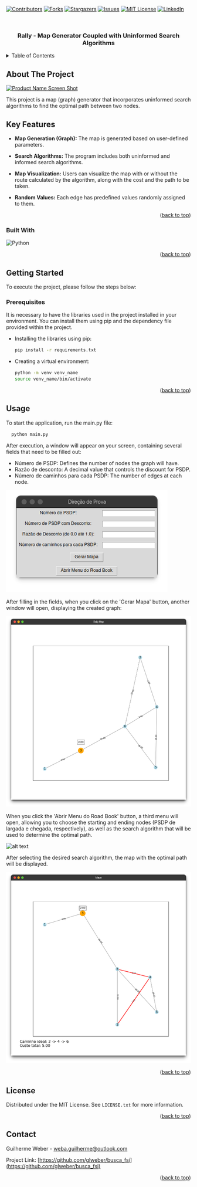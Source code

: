 <!-- Improved compatibility of back to top link: See: https://github.com/glweber/busca_fsi/pull/73 -->
<a name="readme-top"></a>
<!--
*** Thanks for checking out the busca_fsi. If you have a suggestion
*** that would make this better, please fork the repo and create a pull request
*** or simply open an issue with the tag "enhancement".
*** Don't forget to give the project a star!
*** Thanks again! Now go create something AMAZING! :D
-->



<!-- PROJECT SHIELDS -->
<!--
*** I'm using markdown "reference style" links for readability.
*** Reference links are enclosed in brackets [ ] instead of parentheses ( ).
*** See the bottom of this document for the declaration of the reference variables
*** for contributors-url, forks-url, etc. This is an optional, concise syntax you may use.
*** https://www.markdownguide.org/basic-syntax/#reference-style-links
-->
[![Contributors][contributors-shield]][contributors-url]
[![Forks][forks-shield]][forks-url]
[![Stargazers][stars-shield]][stars-url]
[![Issues][issues-shield]][issues-url]
[![MIT License][license-shield]][license-url]
[![LinkedIn][linkedin-shield]][linkedin-url]



<!-- PROJECT LOGO -->
<br />
<div align="center">


  <h3 align="center">Rally - Map Generator Coupled with Uninformed Search Algorithms</h3>

</div>

<!-- TABLE OF CONTENTS -->
<details>
  <summary>Table of Contents</summary>
  <ol>
    <li>
      <a href="#about-the-project">About The Project</a>
      <ul>
        <li><a href="#built-with">Built With</a></li>
      </ul>
    </li>
    <li>
      <a href="#getting-started">Getting Started</a>
      <ul>
        <li><a href="#prerequisites">Prerequisites</a></li>
      </ul>
    </li>
    <li><a href="#usage">Usage</a></li>
    <li><a href="#license">License</a></li>
    <li><a href="#contact">Contact</a></li>
  </ol>
</details>



<!-- ABOUT THE PROJECT -->
## About The Project

[![Product Name Screen Shot][product-screenshot]](https://example.com)

This project is a map (graph) generator that incorporates uninformed search algorithms to find the optimal path between two nodes.

## Key Features

- **Map Generation (Graph):** The map is generated based on user-defined parameters.

- **Search Algorithms:** The program includes both uninformed and informed search algorithms.

- **Map Visualization:** Users can visualize the map with or without the route calculated by the algorithm, along with the cost and the path to be taken.
  
- **Random Values:** Each edge has predefined values randomly assigned to them.



<p align="right">(<a href="#readme-top">back to top</a>)</p>



### Built With

![Python][Python.lg]


<p align="right">(<a href="#readme-top">back to top</a>)</p>



<!-- GETTING STARTED -->
## Getting Started

To execute the project, please follow the steps below:

### Prerequisites

It is necessary to have the libraries used in the project installed in your environment. You can install them using pip and the dependency file provided within the project.
* Installing the libraries using pip:
  ```sh
  pip install -r requirements.txt
  ```
 * Creating a virtual environment:
   ```sh
   python -m venv venv_name
   source venv_name/bin/activate
   ```

<p align="right">(<a href="#readme-top">back to top</a>)</p>



<!-- USAGE EXAMPLES -->
## Usage

To start the application, run the main.py file:
```sh
  python main.py
```

After execution, a window will appear on your screen, containing several fields that need to be filled out:

 * Número de PSDP: Defines the number of nodes the graph will have.
 * Razão de desconto: A decimal value that controls the discount for PSDP.
 * Número de caminhos para cada PSDP: The number of edges at each node.

![alt text](/img/menu1.png)

After filling in the fields, when you click on the 'Gerar Mapa' button, another window will open, displaying the created graph:

![alt text](/img/mapa.png)

When you click the 'Abrir Menu do Road Book' button, a third menu will open, allowing you to choose the starting and ending nodes (PSDP de largada e chegada, respectively), as well as the search algorithm that will be used to determine the optimal path.

![alt text](/img/rodabook.png)

After selecting the desired search algorithm, the map with the optimal path will be displayed.

![alt text](/img/path.png)

<p align="right">(<a href="#readme-top">back to top</a>)</p>

<!-- LICENSE -->
## License

Distributed under the MIT License. See `LICENSE.txt` for more information.

<p align="right">(<a href="#readme-top">back to top</a>)</p>



<!-- CONTACT -->
## Contact

Guilherme Weber - weba.guilherme@outlook.com

Project Link: [https://github.com/glweber/busca_fsi](https://github.com/glweber/busca_fsi)

<p align="right">(<a href="#readme-top">back to top</a>)</p>


<!-- MARKDOWN LINKS & IMAGES -->
<!-- https://www.markdownguide.org/basic-syntax/#reference-style-links -->
[contributors-shield]: https://img.shields.io/github/contributors/glweber/busca_fsi.svg?style=for-the-badge
[contributors-url]: https://github.com/glweber/busca_fsi/graphs/contributors
[forks-shield]: https://img.shields.io/github/forks/glweber/busca_fsi.svg?style=for-the-badge
[forks-url]: https://github.com/glweber/busca_fsi/network/members
[stars-shield]: https://img.shields.io/github/stars/glweber/busca_fsi.svg?style=for-the-badge
[stars-url]: https://github.com/glweber/busca_fsi/stargazers
[issues-shield]: https://img.shields.io/github/issues/glweber/busca_fsi.svg?style=for-the-badge
[issues-url]: https://github.com/glweber/busca_fsi/issues
[license-shield]: https://img.shields.io/github/license/glweber/busca_fsi.svg?style=for-the-badge
[license-url]: https://github.com/glweber/busca_fsi/blob/master/LICENSE.txt
[linkedin-shield]: https://img.shields.io/badge/-LinkedIn-black.svg?style=for-the-badge&logo=linkedin&colorB=555
[linkedin-url]: https://linkedin.com/in/glweber
[product-screenshot]: src/img/screenshot.png
[Python.lg]: https://img.shields.io/badge/python-3670A0?style=for-the-badge&logo=python&logoColor=ffdd54
[Python_url]: www.python.org
